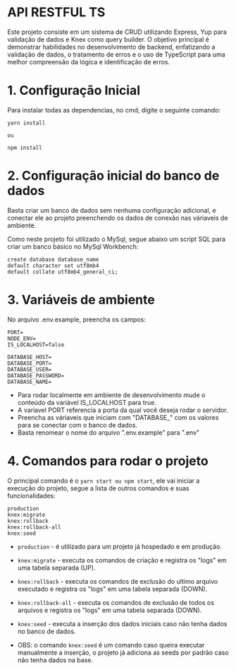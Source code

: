 # API RESTFUL TS

Este projeto consiste em um sistema de CRUD utilizando Express, Yup para validação de dados e Knex como query builder. O objetivo principal é demonstrar habilidades no desenvolvimento de backend, enfatizando a validação de dados, o tratamento de erros e o uso de TypeScript para uma melhor compreensão da lógica e identificação de erros.

# 1. Configuração Inicial

Para instalar todas as dependencias, no cmd, digite o seguinte comando:

```
yarn install

ou

npm install
```

# 2. Configuração inicial do banco de dados

Basta criar um banco de dados sem nenhuma configuração adicional, e conectar ele ao projeto preenchendo os dados de conexão nas váriaveis de ambiente.

Como neste projeto foi utilizado o MySql, segue abaixo um script SQL para criar um banco básico no MySql Workbench:

```
create database database_name
default character set utf8mb4
default collate utf8mb4_general_ci;
```

# 3. Variáveis de ambiente

No arquivo .env.example, preencha os campos:

```
PORT=
NODE_ENV=
IS_LOCALHOST=false

DATABASE_HOST=
DATABASE_PORT=
DATABASE_USER=
DATABASE_PASSWORD=
DATABASE_NAME=
```

- Para rodar localmente em ambiente de desenvolvimento mude o conteúdo da variável IS_LOCALHOST para true.
- A variavel PORT referencia a porta da qual você deseja rodar o servidor.
- Preencha as váriaveis que iniciam com "DATABASE_" com os valores para se conectar com o banco de dados.
- Basta renomear o nome do arquivo ".env.example" para ".env"

# 4. Comandos para rodar o projeto

O principal comando é o ```yarn start ou npm start```, ele vai iniciar a execução do projeto, segue a lista de outros comandos e suas funcionalidades:

```
production
knex:migrate
knex:rollback
knex:rollback-all
knex:seed
```

- ```production``` - é utilizado para um projeto já hospedado e em produção.

- ```knex:migrate``` - executa os comandos de criação e registra os "logs" em uma tabela separada (UP).

- ```knex:rollback``` - executa os comandos de exclusão do ultimo arquivo executado e registra os "logs" em uma tabela separada (DOWN).

- ```knex:rollback-all``` - executa os comandos de exclusão de todos os arquivos e registra os "logs" em uma tabela separada (DOWN).

- ```knex:seed``` - executa a inserção dos dados iniciais caso não tenha dados no banco de dados.

- OBS: o comando ```knex:seed``` é um comando caso queira executar manualmente a inserção, o projeto já adiciona as seeds por padrão caso não tenha dados na base.